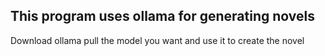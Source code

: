 ## This program uses ollama for generating novels
Download ollama pull the model you want and use it to create the novel
